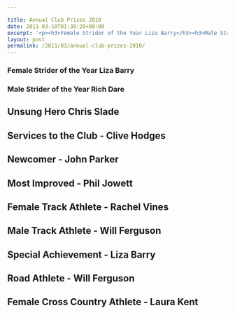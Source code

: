 ```yaml
---

title: Annual Club Prizes 2010
date: 2011-03-10T01:38:29+00:00
excerpt: '<p><h3>Female Strider of the Year Liza Barry</h3><h3>Male Strider of the Year Rich Dare</h3><h2>Unsung Hero Chris Slade</h2><h2>Services to the Club - Clive Hodges</h2><h2>Newcomer - John Parker</h2><h2>Most Improved - Phil Jowett</h2><h2>Female Track Athlete - Rachel Vines</h2><h2>Male Track Athlete - Will Ferguson</h2><h2>Special Achievement - Liza Barry</h2><h2>Road Athlete - Will Ferguson</h2><h2>Female Cross Country Athlete - Laura Kent</h2></p>'
layout: post
permalink: /2011/03/annual-club-prizes-2010/
---
```

### Female Strider of the Year Liza Barry</p> 

### Male Strider of the Year Rich Dare</p> 

## Unsung Hero Chris Slade</p> 

## Services to the Club - Clive Hodges</p> 

## Newcomer - John Parker</p> 

## Most Improved - Phil Jowett</p> 

## Female Track Athlete - Rachel Vines</p> 

## Male Track Athlete - Will Ferguson</p> 

## Special Achievement - Liza Barry</p> 

## Road Athlete - Will Ferguson</p> 

## Female Cross Country Athlete - Laura Kent</p>
